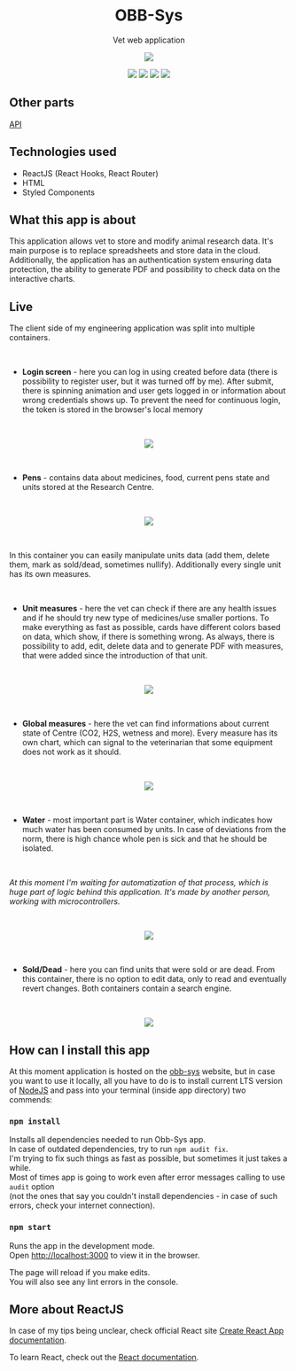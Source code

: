 <h1 align="center">OBB-Sys</h1>
<p align="center">Vet web application</p>
<p align="center">
  <img src="https://github.com/wojciechkubiak/obb-web/blob/master/OBB.png?raw=true"/>
</p>

<p align="center">
  <img src="https://img.shields.io/badge/Made%20by-wojciechkubiak-blue"/>
  <img src="https://img.shields.io/website?url=https%3A%2F%2Fobb-sys.netlify.app"/>
  <img src="https://img.shields.io/netlify/e5f19957-8751-4ccb-9c58-bf2d16782034"/>
  <img src="https://img.shields.io/badge/react-16.12.0-informational"/>
</p>

## Other parts
[API](https://github.com/wojciechkubiak/obb-api)

## Technologies used
* ReactJS (React Hooks, React Router)
* HTML
* Styled Components

## What this app is about
This application allows vet to store and modify animal research data. It's main purpose is to replace spreadsheets and store data in the cloud. Additionally, the application has an authentication system ensuring data protection, the ability to generate PDF and possibility to check data on the interactive charts.

## Live

<p>The client side of my engineering application was split into multiple containers.</p>
<br />

* <b>Login screen</b> - here you can log in using created before data (there is possibility to register user, but it was turned off by me). After submit, there is spinning animation and user gets logged in or information about wrong credentials shows up. To prevent the need for continuous login, the token is stored in the browser's local memory

<br />

<p align="center">
 <img src="https://github.com/wojciechkubiak/obb-web/blob/master/login.png?raw=true"/>
</p>

<br />

* <b>Pens</b> - contains data about medicines, food, current pens state and units stored at the Research Centre. 

<br />

<p align="center">
  <img src="https://github.com/wojciechkubiak/obb-web/blob/master/pens.png?raw=true"/>
</p>
<br />

In this container you can easily manipulate units data (add them, delete them, mark as sold/dead, sometimes nullify).
Additionally every single unit has its own measures.

<br />

* <b>Unit measures</b> - here the vet can check if there are any health issues and if he should try new type of medicines/use smaller portions.
To make everything as fast as possible, cards have different colors based on data, which show, if there is something wrong.
As always, there is possibility to add, edit, delete data and to generate PDF with measures, that were added since the introduction of that unit.

<br />

<p align="center">
 <img src="https://github.com/wojciechkubiak/obb-web/blob/master/unitmeasure.png?raw=true"/>
</p>

<br />

* <b>Global measures</b> - here the vet can find informations about current state of Centre (CO2, H2S, wetness and more). Every measure has its own chart, which can signal to the veterinarian that some equipment does not work as it should.

<br />

<p align="center">
 <img src="https://github.com/wojciechkubiak/obb-web/blob/master/global.png?raw=true"/>
</p>

<br />

* <b>Water</b> - most important part is Water container, which indicates how much water has been consumed by units. In case of deviations from the norm, there is high chance whole pen is sick and that he should be isolated. 

<br />

*At this moment I'm waiting for automatization of that process, which is huge part of logic behind this application. It's made by another person, working with microcontrollers.*

<br />

<p align="center">
 <img src="https://github.com/wojciechkubiak/obb-web/blob/master/water.png?raw=true"/>
</p>

<br />

* <b>Sold/Dead</b> - here you can find units that were sold or are dead. From this container, there is no option to edit data, only to read and eventually revert changes. Both containers contain a search engine.

<br />

<p align="center">
 <img src="https://github.com/wojciechkubiak/obb-web/blob/master/sold.png?raw=true"/>
</p>


## How can I install this app
At this moment application is hosted on the [obb-sys](https://obb-sys.netlify.app) website, but in case you want to use it locally, all you have to do is to install current LTS version of [NodeJS](https://nodejs.org/en/) and pass into your terminal (inside app directory) two commends:

### `npm install`

Installs all dependencies needed to run Obb-Sys app. <br />In case of outdated dependencies, try to run `npm audit fix`. <br />I'm trying to fix such things as fast as possible, but sometimes it just takes a while. 
<br />Most of times app is going to work even after error messages calling to use `audit` option <br />(not the ones that say you couldn't install dependencies - in case of such errors, check your internet connection). 

### `npm start`

Runs the app in the development mode.<br />
Open [http://localhost:3000](http://localhost:3000) to view it in the browser.

The page will reload if you make edits.<br />
You will also see any lint errors in the console.

## More about ReactJS

In case of my tips being unclear, check official React site [Create React App documentation](https://facebook.github.io/create-react-app/docs/getting-started).

To learn React, check out the [React documentation](https://reactjs.org/).
